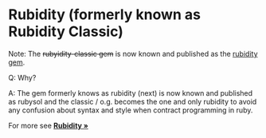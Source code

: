 # Rubidity  (formerly known as Rubidity Classic)


Note: The ~~rubyidity-classic gem~~ is now known and published as the [rubidity gem](https://rubygems.org/gems/rubidity).

Q: Why?

A:  The gem formerly knows as rubidity (next) is now known and published
as rubysol and the classic / o.g. becomes the one and only rubidity
to avoid any confusion about syntax and style when contract programming in ruby.


For more see [**Rubidity »**](../rubidity)

